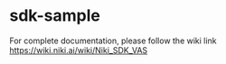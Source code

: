 # sdk-sample

For complete documentation, please follow the wiki link
https://wiki.niki.ai/wiki/Niki_SDK_VAS
